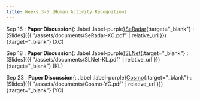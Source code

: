 ```yaml
---
title: Weeks 3-5 (Human Activity Recognition)
---
```


Sep 16
: **Paper Discussion**{: .label .label-purple}[SeRadar](https://app.perusall.com/courses/cos597e_f2025-advanced-topics-in-computer-science-neural-sensing-modeling-and-understanding/seradar){:target="_blank"}
  : [Slides]({{ "/assets/documents/SeRadar-XC.pdf" | relative_url }}){:target="_blank"} (XC)

Sep 18
: **Paper Discussion**{: .label .label-purple}[SLNet](https://app.perusall.com/courses/cos597e_f2025-advanced-topics-in-computer-science-neural-sensing-modeling-and-understanding/slnet){:target="_blank"}
  : [Slides]({{ "/assets/documents/SLNet-KL.pdf" | relative_url }}){:target="_blank"} (KL)

Sep 23
: **Paper Discussion**{: .label .label-purple}[Cosmo](https://app.perusall.com/courses/cos597e_f2025-advanced-topics-in-computer-science-neural-sensing-modeling-and-understanding/cosmo){:target="_blank"}
  : [Slides]({{ "/assets/documents/Cosmo-YC.pdf" | relative_url }}){:target="_blank"} (YC)

